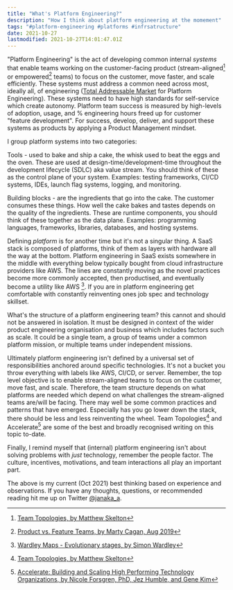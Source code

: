 ```yaml
---
title: "What's Platform Engineering?"
description: "How I think about platform engineering at the momement"
tags: "#platform-engineering #platforms #infrsatructure"
date: 2021-10-27
lastmodified: 2021-10-27T14:01:47.01Z
---
```


"Platform Engineering" is the act of developing common internal _systems_ that enable teams working on the customer-facing product (stream-aligned[^1] or empowered[^2] teams) to focus on the customer, move faster, and scale efficiently. These systems must address a common need across most, ideally all, of engineering ([Total Addressable Market](https://en.wikipedia.org/wiki/Total_addressable_market) for Platform Engineering). These systems need to have high standards for self-service which create autonomy. Platform team success is measured by high-levels of adoption, usage, and % engineering hours freed up for customer "feature development". For success, develop, deliver, and support these systems as products by applying a Product Management mindset.

I group platform systems into two categories:

Tools - used to bake and ship a cake, the whisk used to beat the eggs and the oven. These are used at design-time/development-time throughout the development lifecycle (SDLC) aka value stream. You should think of these as the control plane of your system. Examples: testing frameworks, CI/CD systems, IDEs, launch flag systems, logging, and monitoring.

Building blocks - are the ingredients that go into the cake. The customer consumes these things. How well the cake bakes and tastes depends on the quality of the ingredients. These are runtime components, you should think of these together as the data plane. Examples: programming languages, frameworks, libraries, databases, and hosting systems.

Defining _platform_ is for another time but it's not a singular thing. A SaaS stack is composed of platforms, think of them as layers with hardware all the way at the bottom. Platform engineering in SaaS exists somewhere in the middle with everything below typically bought from cloud infrastructure providers like AWS. The lines are constantly moving as the novel practices become more commonly accepted, then productised, and eventually become a utility like AWS [^3]. If you are in platform engineering get comfortable with constantly reinventing ones job spec and technology skillset.

What's the structure of a platform engineering team? this cannot and should not be answered in isolation. It must be designed in context of the wider product engineering organisation and business which includes factors such as scale. It could be a single team, a group of teams under a common platform mission, or multiple teams under independent missions.

Ultimately platform engineering isn't defined by a universal set of responsibilities anchored around specific technologies. It's not a bucket you throw everything with labels like AWS, CI/CD, or server. Remember, the top level objective is to enable stream-aligned teams to focus on the customer, move fast, and scale. Therefore, the team structure depends on what platforms are needed which depend on what challenges the stream-aligned teams are/will be facing. There may well be some common practices and patterns that have emerged. Especially has you go lower down the stack, there should be less and less reinventing the wheel. Team Topologies[^1] and Accelerate[^4] are some of the best and broadly recognised writing on this topic to-date.

Finally, I remind myself that (internal) platform engineering isn't about solving problems with _just_ technology, remember the people factor. The culture, incentives, motivations, and team interactions all play an important part.

The above is my current (Oct 2021) best thinking based on experience and observations. If you have any thoughts, questions, or recommended reading hit me up on Twitter [@janaka_a](https://twitter.com/janaka_a).

[^1]: [Team Topologies, by Matthew Skelton](https://teamtopologies.com/key-concepts)
[^2]: [Product vs. Feature Teams, by Marty Cagan, Aug 2019](https://svpg.com/product-vs-feature-teams/)
[^3]: [Wardley Maps - Evolutionary stages, by Simon Wardley](https://twitter.com/swardley/status/988334146954170368)
[^4]: [Accelerate: Building and Scaling High Performing Technology Organizations, by Nicole Forsgren, PhD, Jez Humble, and Gene Kim](https://itrevolution.com/accelerate-book/)